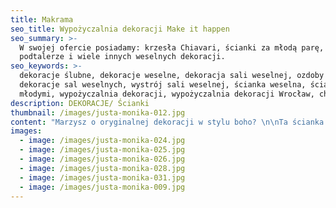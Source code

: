 ```yaml
---
title: Makrama
seo_title: Wypożyczalnia dekoracji Make it happen
seo_summary: >-
  W swojej ofercie posiadamy: krzesła Chiavari, ścianki za młodą parę,
  podtalerze i wiele innych weselnych dekoracji. 
seo_keywords: >-
  dekoracje ślubne, dekoracje weselne, dekoracja sali weselnej, ozdoby ślubne,
  dekoracje sal weselnych, wystrój sali weselnej, ścianka weselna, ścianka za
  młodymi, wypożyczalnia dekoracji, wypożyczalnia dekoracji Wrocław, chiavari
description: DEKORACJE/ Ścianki
thumbnail: /images/justa-monika-012.jpg
content: "Marzysz o oryginalnej dekoracji w stylu boho? \n\nTa ścianka jest stworzona dla Ciebie. Wykonana przez nas ręcznie plecionka ze sznurków!\n\n•\tmateriał: konstrukcja wykonana z drewna\n\n•\t wymiary ramy: 210cm wys. x 250cm szer. \n\n•\telementy aranżacji: drewniana konstrukcja, makrama (plecionka); aranżacja nie zawiera kompozycji  kwiatowej\n\n•\tkolor ramy: delikatnie bielony\n\n•\tkolor makramy: ecru\n\n•\tstyl: boho, rustykalny, country chic\n\n•\tcena wypożyczenia: 600 zł\n\n•\ttransport na terenie Wrocławia - gratis, poza terenem Wrocławia wyceniany jest indywidualnie\n\n•\tistnieje możliwość odbioru osobistego\n\n•\tsprawdź dostępność w kalendarzu i dokonaj wstępnej rezerwacji\n\n•\twięcej  informacji znajdziesz w zakładce [JAK DZIAŁAMY](/form)"
images:
  - image: /images/justa-monika-024.jpg
  - image: /images/justa-monika-025.jpg
  - image: /images/justa-monika-026.jpg
  - image: /images/justa-monika-028.jpg
  - image: /images/justa-monika-031.jpg
  - image: /images/justa-monika-009.jpg
---
```



